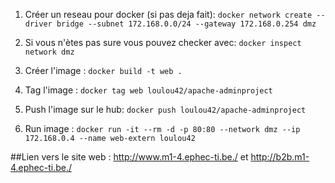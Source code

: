 
1. Créer un reseau pour docker (si pas deja fait):
`docker network create --driver bridge --subnet 172.168.0.0/24 --gateway 172.168.0.254 dmz`

1. Si vous n'ètes pas sure vous pouvez checker avec: 
`docker inspect network dmz`

1. Créer l'image : 
`docker build -t web .`

1. Tag l'image : 
`docker tag web loulou42/apache-adminproject`

1. Push l'image sur le hub: 
`docker push loulou42/apache-adminproject`

1. Run image : 
`docker run -it --rm -d -p 80:80 --network dmz --ip 172.168.0.4 --name web-extern loulou42`

##Lien vers le site web : http://www.m1-4.ephec-ti.be./ et http://b2b.m1-4.ephec-ti.be./

